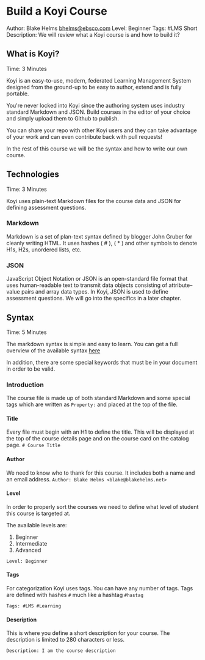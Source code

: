 # Build a Koyi Course
Author: Blake Helms <bhelms@ebsco.com>
Level: Beginner
Tags: #LMS 
Short Description: We will review what a Koyi course is and how to build it?

## What is Koyi?
Time: 3 Minutes

Koyi is an easy-to-use, modern, federated Learning Management System designed from the ground-up to be easy to author, extend and is fully portable. 

You're never locked into Koyi since the authoring system uses industry standard Markdown and JSON. Build courses in the editor of your choice and simply upload them to Github to publish.

You can share your repo with other Koyi users and they can take advantage of your work and can even contribute back with pull requests!

In the rest of this course we will be the syntax and how to write our own course.

## Technologies
Time: 3 Minutes 

Koyi uses plain-text Markdown files for the course data and JSON for defining assessment questions.

### Markdown
Markdown is a set of plan-text syntax defined by blogger John Gruber for cleanly writing HTML. It uses hashes ( # ), ( * ) and other symbols to denote H1s, H2s, unordered lists, etc.

### JSON
JavaScript Object Notation or JSON is an open-standard file format that uses human-readable text to transmit data objects consisting of attribute–value pairs and array data types. In Koyi, JSON is used to define assessment questions. We will go into the specifics in a later chapter.

## Syntax
Time: 5 Minutes

The markdown syntax is simple and easy to learn. You can get a full overview of the available syntax [here](https://guides.github.com/features/mastering-markdown/)

In addition, there are some special keywords that must be in your document in order to be valid. 

### Introduction
The course file is made up of both standard Markdown and some special tags which are written as `Property:` and placed at the top of the file.

#### Title
Every file must begin with an H1 to define the title. This will be displayed at the top of the course details page and on the course card on the catalog page.
`# Course Title`

#### Author
We need to know who to thank for this course. It includes both a name and an email address.
`Author: Blake Helms <blake@blakehelms.net>`

#### Level
In order to properly sort the courses we need to define what level of student this course is targeted at. 

The available levels are:
1. Beginner
2. Intermediate
3. Advanced

`Level: Beginner`

#### Tags
For categorization Koyi uses tags. You can have any number of tags. Tags are defined with hashes `#` much like a hashtag `#hastag`

`Tags: #LMS #Learning`

#### Description
This is where you define a short description for your course. The description is limited to 280 characters or less. 

`Description: I am the course description`
